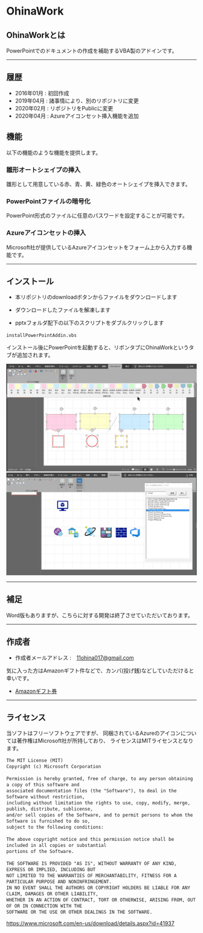# OhinaWork

## OhinaWorkとは

PowerPointでのドキュメントの作成を補助するVBA製のアドインです。

---

## 履歴

* 2016年01月 : 初回作成
* 2019年04月 : 諸事情により、別のリポジトリに変更
* 2020年02月 : リポジトリをPublicに変更
* 2020年04月 : Azureアイコンセット挿入機能を追加

## 機能

以下の機能のような機能を提供します。

### 雛形オートシェイプの挿入

雛形として用意している赤、青、黄、緑色のオートシェイプを挿入できます。

### PowerPointファイルの暗号化

PowerPoint形式のファイルに任意のパスワードを設定することが可能です。

### Azureアイコンセットの挿入

Microsoft社が提供しているAzureアイコンセットをフォーム上から入力する機能です。

---

## インストール

* 本リポジトリのdownloadボタンからファイルをダウンロードします

* ダウンロードしたファイルを解凍します

* pptxフォルダ配下の以下のスクリプトをダブルクリックします

`installPowerPointAddin.vbs`

インストール後にPowerPointを起動すると、リボンタブにOhinaWorkというタブが追加されます。

![](./img/libon.png)
![](./img/azure_demo.png)

---

## 補足

Word版もありますが、こちらに対する開発は終了させていただいております。

---

## 作成者

* 作成者メールアドレス :　11ohina017@gmail.com

気に入った方はAmazonギフト件などで、カンパ(投げ銭)などしていただけると幸いです。
* [Amazonギフト券](https://www.amazon.co.jp/Amazon%E3%82%AE%E3%83%95%E3%83%88%E5%88%B8-1_JP_Email-Amazon%E3%82%AE%E3%83%95%E3%83%88%E5%88%B8-E%E3%83%A1%E3%83%BC%E3%83%AB%E3%82%BF%E3%82%A4%E3%83%97-Amazon%E3%83%99%E3%83%BC%E3%82%B7%E3%83%83%E3%82%AF/dp/B004N3APGO/ref=lp_3131877051_1_1?s=gift-cards&ie=UTF8&qid=1580641772&sr=1-1)

---

## ライセンス

当ソフトはフリーソフトウェアですが、
同梱されているAzureのアイコンについては著作権はMicrosoft社が所持しており、
ライセンスはMITライセンスとなります。

```
The MIT License (MIT)
Copyright (c) Microsoft Corporation

Permission is hereby granted, free of charge, to any person obtaining a copy of this software and
associated documentation files (the "Software"), to deal in the Software without restriction,
including without limitation the rights to use, copy, modify, merge, publish, distribute, sublicense,
and/or sell copies of the Software, and to permit persons to whom the Software is furnished to do so,
subject to the following conditions:

The above copyright notice and this permission notice shall be included in all copies or substantial
portions of the Software.

THE SOFTWARE IS PROVIDED "AS IS", WITHOUT WARRANTY OF ANY KIND, EXPRESS OR IMPLIED, INCLUDING BUT
NOT LIMITED TO THE WARRANTIES OF MERCHANTABILITY, FITNESS FOR A PARTICULAR PURPOSE AND NONINFRINGEMENT.
IN NO EVENT SHALL THE AUTHORS OR COPYRIGHT HOLDERS BE LIABLE FOR ANY CLAIM, DAMAGES OR OTHER LIABILITY,
WHETHER IN AN ACTION OF CONTRACT, TORT OR OTHERWISE, ARISING FROM, OUT OF OR IN CONNECTION WITH THE
SOFTWARE OR THE USE OR OTHER DEALINGS IN THE SOFTWARE.
```
https://www.microsoft.com/en-us/download/details.aspx?id=41937
